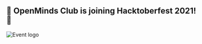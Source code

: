 ## 🎃 OpenMinds Club is joining Hacktoberfest 2021! 🎃 ##

![Event logo](https://www.pixenli.com/image/Z_Ucp6bb)
